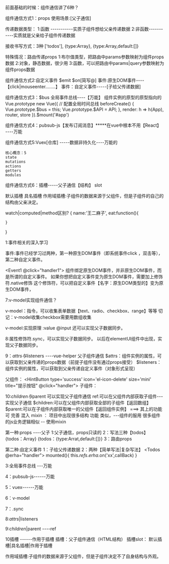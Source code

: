 

前面基础的时候：组件通信讲了6种？


组件通信方式1：props
使用场景:[父子通信]

传递数据类型：
1:函数  -----------实质子组件想给父亲传递数据
2:非函数-----------实质就是父亲给子组件传递数据
<TodoList :todos="123"  updateChecked="hander">

接收书写方式：3种
['todos'], {type:Array}, {type:Array,default:[]}

特殊情况：路由传递props
1:布尔值类型，把路由中params参数映射为组件props数据
2:对象，静态数据，很少用
3:函数，可以把路由中params|query参数映射为组件props数据



组件通信方式2:自定义事件   $emit  $on[简写@]
事件:原生DOM事件----【click|mouseenter........】
事件：自定义事件-----[子给父传递数据]


组件通信方式3：$bus 全局事件总线----【万能】
组件实例的原型的原型指向的Vue.prototype
    new Vue({
  // 配置全局时间总线
  beforeCreate() {
    Vue.prototype.$bus = this; 
    Vue.prototype.$API = API;
  },
  render: h => h(App),
  router,
  store
}).$mount('#app')



组件通信方式4：pubsub-js【发布订阅消息】*****在vue中根本不用【React】 ----万能


组件通信方式5:Vuex[仓库]  -----数据非持久化----万能的

    核心概念：5
    state 
    mutations
    actions 
    getters 
    modules


组件通信方式6：插槽-----父子通信【结构】
  slot

  默认插槽
  具名插槽
  作用域插槽:子组件的数据来源于父组件，但是子组件的自己的结构由父亲决定。



watch|computed|method区别?
{
    name:'王二麻子',
    eat:function(){

    }
}



1:事件相关的深入学习

事件:事件已经学习过两种，第一种原生DOM事件（即系统事件click ，双击等），第二种自定义事件。

<Event1 @click="handler1"></Event1>
组件绑定原生DOM事件，并非原生DOM事件，而是所谓的自定义事件。
如果你想把自定义事件变为原生DOM事件，需要加上修饰符.native修饰
这个修饰符，可以把自定义事件【名字：原生DOM类型的】变为原生DOM事件，


7:v-model实现组件通信？

v-model：指令，可以收集表单数据【text、radio、checkbox、range】等等
切记：v-model收集checkbox需要用数组收集

v-model:实现原理   :value  @input  还可以实现父子数据同步。
<CustomInput v-model="msg"></CustomInput>



8:属性修饰符.sync，可以实现父子数据同步。
以后在elementUI组件中出现，实现父子数据同步。
 <!--  :money.sync => 1.父组件给子组件传递了prop  2.给当前子组件绑定了一个自定义事件，事件名称为 update:money -->
   <Child2 :money.sync='money'/>



9：$attrs与$listeners   ----vue-helper  父子组件通信
$attrs：组件实例的属性，可以获取到父亲传递的props数据（前提子组件没有通过props接受）
$listeners：组件实例的属性，可以获取到父亲传递自定义事件（对象形式呈现）

  父组件：  <HintButton type='success' icon='el-icon-delete' size='mini' title="提示按钮" @click="handler"></HintButton>
  子组件：  <el-button v-bind="$attrs" v-on="$listeners"></el-button>




10:$children与$parent       可以实现父子组件通信
ref:可以在父组件内部获取子组件---实现父子通信
$children:可以在父组件内部获取全部的子组件【返回数组】
$parent:可以在子组件内部获取唯一的父组件【返回组件实例】
   ===> 其上的功能可 完善
       混入 mixin  ： 项目中出现很多结构 功能 类似，---组件的服用
                很多组件的js业务逻辑相似 -- 使用mixin









第一种:props ----父子
1:父子通信，props只读的
2：写法三种【todos】 {todos：Array} {todos：{type:Arrat,default:[]}}
3：路由props


第二种:自定义事件
1：子给父传递数据
2：两种【简单写法|复杂写法】
<Todos @erha="handler">
<Todos ref='erha'>
mounted(){
  this.$refs.erha.$on('xx',callBack)
}


3:全局事件总线  ---万能


4：pubsub-js------万能


5：vuex------万能


6：v-model


7：.sync


8:$attrs|$listeners


9:$children|$parent    ----ref



10插槽 ------作用于插槽
插槽：父子组件通信（HTML结构）
插槽slot：
默认插槽|具名插槽|作用于插槽

作用域插槽:子组件的数据来源于父组件，但是子组件决定不了自身结构与外观。










